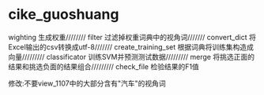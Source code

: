 # cike_guoshuang

wighting 生成权重////////
filter 过滤掉权重词典中的视角词///////
convert_dict 将Excel输出的csv转换成utf-8///////
create_training_set 根据词典将训练集构造成向量/////////
classificator 训练SVM并预测测试数据/////////
merge 将挑选正面的结果和挑选负面的结果组合/////////
check_file 检验结果的F1值

修改:不要view_1107中的大部分含有"汽车"的视角词



